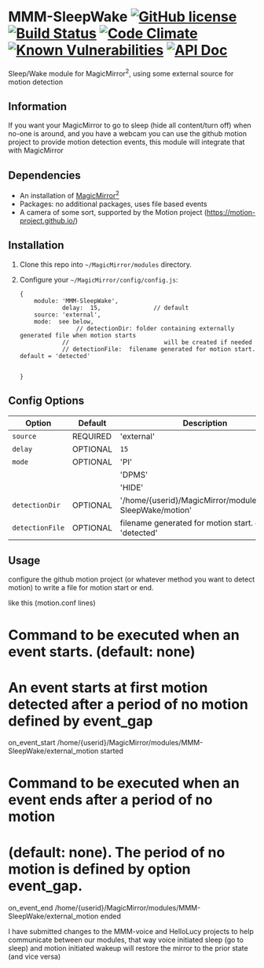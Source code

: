 # MMM-SleepWake  [![GitHub license](https://img.shields.io/badge/license-MIT-blue.svg?style=flat)](https://raw.githubusercontent.com/fewieden/MMM-voice/master/LICENSE) [![Build Status](https://travis-ci.org/fewieden/MMM-voice.svg?branch=master)](https://travis-ci.org/fewieden/MMM-voice) [![Code Climate](https://codeclimate.com/github/fewieden/MMM-voice/badges/gpa.svg?style=flat)](https://codeclimate.com/github/fewieden/MMM-voice) [![Known Vulnerabilities](https://snyk.io/test/github/fewieden/mmm-voice/badge.svg)](https://snyk.io/test/github/fewieden/mmm-voice) [![API Doc](https://doclets.io/fewieden/MMM-voice/master.svg)](https://doclets.io/fewieden/MMM-voice/master)

Sleep/Wake module for MagicMirror<sup>2</sup>, using some external source for motion detection 

## Information

If you want your MagicMirror to go to sleep (hide all content/turn off) when no-one is around, and you have a webcam
you can use the github motion project to provide motion detection events, this module will integrate that with MagicMirror


## Dependencies

* An installation of [MagicMirror<sup>2</sup>](https://github.com/MichMich/MagicMirror)
* Packages: no additional packages, uses file based events
* A camera of some sort, supported by the Motion project (https://motion-project.github.io/)


## Installation

1. Clone this repo into `~/MagicMirror/modules` directory.

1. Configure your `~/MagicMirror/config/config.js`:

    ```
    {
        module: 'MMM-SleepWake',
				delay:  15,               // default
        source: 'external',
        mode:  see below,
					// detectionDir: folder containing externally generated file when motion starts
	  			//							 will be created if needed
		  		// detectionFile:  filename generated for motion start. default = 'detected'
				
				
    }
    ```

## Config Options

| **Option** | **Default** | **Description** |
| --- | --- | --- |
| `source` | REQUIRED | 'external' |
| `delay` | OPTIONAL | `15` | amaount of time with no motion before sleeping|
| `mode` | OPTIONAL | 'PI' |  use the tvservice command available on Raspberry pi to turn off the HDMI monitor source
|  |  | 'DPMS' |  use the exec DMPS command to turn off the monitor source (not on pi, or not hdmi)
|  |  | 'HIDE' |  hide all module content, if display is on EnergyStar device that shows ugly screen no signal screen for the other two choices
| `detectionDir` | OPTIONAL | '/home/{userid}/MagicMirror/modules/MMM-SleepWake/motion'  |  the path to the folde that will received the motion notification files from the external_motion script
| `detectionFile` | OPTIONAL|  filename generated for motion start. default = 'detected' | the name of the file in the detectionDir folder that indicates motion started

## Usage

configure the github motion project (or whatever method you want to detect motion) to write a file for motion start or end. 

like this (motion.conf lines)
# Command to be executed when an event starts. (default: none)
# An event starts at first motion detected after a period of no motion defined by event_gap
on_event_start /home/{userid}/MagicMirror/modules/MMM-SleepWake/external_motion started

# Command to be executed when an event ends after a period of no motion
# (default: none). The period of no motion is defined by option event_gap.
on_event_end /home/{userid}/MagicMirror/modules/MMM-SleepWake/external_motion ended

I have submitted changes to the MMM-voice and HelloLucy projects to help communicate between our modules,
that way voice initiated sleep (go to sleep) and motion initiated wakeup will restore the mirror to the prior state (and vice versa)

